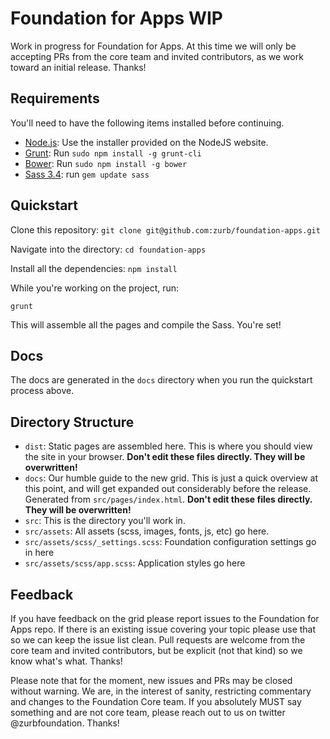# Foundation for Apps WIP 

Work in progress for Foundation for Apps. At this time we will only be accepting PRs from the core team and invited contributors, as we work toward an initial release. Thanks! 

## Requirements

You'll need to have the following items installed before continuing.

  * [Node.js](http://nodejs.org): Use the installer provided on the NodeJS website.
  * [Grunt](http://gruntjs.com/): Run `sudo npm install -g grunt-cli`
  * [Bower](http://bower.io): Run `sudo npm install -g bower`
  * [Sass 3.4](http://sass-lang.com/): run `gem update sass`


## Quickstart

Clone this repository:
`git clone git@github.com:zurb/foundation-apps.git`

Navigate into the directory:
`cd foundation-apps`

Install all the dependencies:
`npm install`

While you're working on the project, run:

`grunt`

This will assemble all the pages and compile the Sass. You're set!

## Docs

The docs are generated in the `docs` directory when you run the quickstart process above.

## Directory Structure

* `dist`: Static pages are assembled here. This is where you should view the site in your browser. **Don't edit these files directly. They will be overwritten!**
* `docs`: Our humble guide to the new grid. This is just a quick overview at this point, and will get expanded out considerably before the release. Generated from `src/pages/index.html`. **Don't edit these files directly. They will be overwritten!**
* `src`: This is the directory you'll work in. 
* `src/assets`: All assets (scss, images, fonts, js, etc) go here.
* `src/assets/scss/_settings.scss`: Foundation configuration settings go in here
* `src/assets/scss/app.scss`: Application styles go here

## Feedback

If you have feedback on the grid please report issues to the Foundation for Apps repo. If there is an existing issue covering your topic please use that so we can keep the issue list clean. Pull requests are welcome from the core team and invited contributors, but be explicit (not that kind) so we know what's what. Thanks!

Please note that for the moment, new issues and PRs may be closed without warning. We are, in the interest of sanity, restricting commentary and changes to the Foundation Core team. If you absolutely MUST say something and are not core team, please reach out to us on twitter @zurbfoundation. Thanks!
